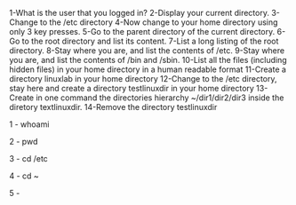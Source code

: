 1-What is the user that you logged in?
2-Display your current directory.
3-Change to the /etc directory
4-Now change to your home directory using only 3 key presses.
5-Go to the parent directory of the current directory.
6-Go to the root directory and list its content.
7-List a long listing of the root directory.
8-Stay where you are, and list the contents of /etc.
9-Stay where you are, and list the contents of /bin and /sbin.
10-List all the files (including hidden files) in your home directory in a human readable format
11-Create a directory linuxlab in your home directory
12-Change to the /etc directory, stay here and create a directory testlinuxdir in your home directory
13-Create in one command the directories hierarchy ~/dir1/dir2/dir3 inside the diretory textlinuxdir.
14-Remove the directory testlinuxdir

1 - whoami

2 - pwd 

3 - cd /etc

4 - cd ~

5 - 

